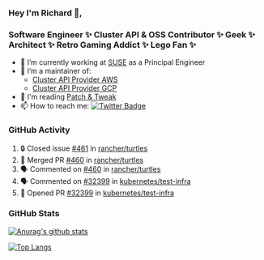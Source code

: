 ### Hey I'm Richard 👋, 

<h3 align="left">Software Engineer ✨ Cluster API & OSS Contributor ✨ Geek ✨ Architect ✨ Retro Gaming Addict ✨ Lego Fan ✨</h3>

- 🔭 I’m currently working at [SUSE](https://www.suse.com/) as a Principal Engineer
- 👯 I’m a maintainer of:
  -  [Cluster API Provider AWS](https://github.com/kubernetes-sigs/cluster-api-provider-aws)
  -  [Cluster API Provider GCP](https://github.com/kubernetes-sigs/cluster-api-provider-gcp)
- 💬 I'm reading [Patch & Tweak](https://bjooks.com/products/patch-tweak-exploring-modular-synthesis)
- 📫 How to reach me: [![Twitter Badge](https://img.shields.io/badge/-@fruit_case-00acee?style=flat&logo=Twitter&logoColor=white)](https://twitter.com/intent/follow?screen_name=fruit_case "Follow on Twitter")

### GitHub Activity 

<!--START_SECTION:activity-->
1. 🔒 Closed issue [#461](https://github.com/rancher/turtles/issues/461) in [rancher/turtles](https://github.com/rancher/turtles)
2. 🎉 Merged PR [#460](https://github.com/rancher/turtles/pull/460) in [rancher/turtles](https://github.com/rancher/turtles)
3. 🗣 Commented on [#460](https://github.com/rancher/turtles/pull/460#issuecomment-2042900946) in [rancher/turtles](https://github.com/rancher/turtles)
4. 🗣 Commented on [#32399](https://github.com/kubernetes/test-infra/pull/32399#issuecomment-2042773456) in [kubernetes/test-infra](https://github.com/kubernetes/test-infra)
5. 💪 Opened PR [#32399](https://github.com/kubernetes/test-infra/pull/32399) in [kubernetes/test-infra](https://github.com/kubernetes/test-infra)
<!--END_SECTION:activity-->

### GitHub Stats

[![Anurag's github stats](https://github-readme-stats.vercel.app/api?username=richardcase&count_private=true&show_icons=true)](https://github.com/anuraghazra/github-readme-stats)

[![Top Langs](https://github-readme-stats.vercel.app/api/top-langs/?username=richardcase&hide=html&layout=compact)](https://github.com/anuraghazra/github-readme-stats)
